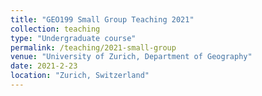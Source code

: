 ```yaml
---
title: "GEO199 Small Group Teaching 2021"
collection: teaching
type: "Undergraduate course"
permalink: /teaching/2021-small-group
venue: "University of Zurich, Department of Geography"
date: 2021-2-23
location: "Zurich, Switzerland"
---
```

